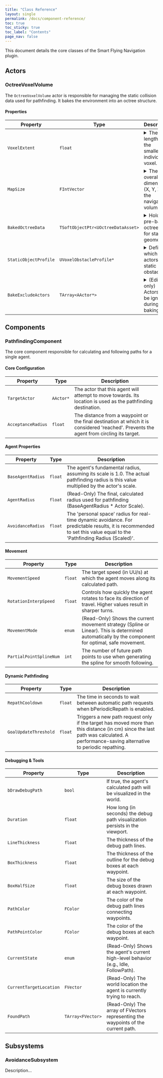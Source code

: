 ```yaml
---
title: "Class Reference"
layout: single
permalink: /docs/component-reference/
toc: true
toc_sticky: true
toc_label: "Contents"
page_nav: false
---
```


This document details the core classes of the Smart Flying Navigation plugin.

## Actors

### OctreeVoxelVolume
<p>The <code>OctreeVoxelVolume</code> actor is responsible for managing the static collision data used for pathfinding. It bakes the environment into an octree structure.</p>

<h4>Properties</h4>
<table>
  <thead>
    <tr>
      <th>Property</th>
      <th>Type</th>
      <th>Description</th>
    </tr>
  </thead>
  <tbody>
    <tr>
      <td><code>VoxelExtent</code></td>
      <td><code>float</code></td>
      <td>
        <details>
          <summary>The side length of the smallest individual voxel.</summary>
          It directly controls the granularity of the navigation grid. Smaller voxel extents allow for more precise pathfinding and better obstacle avoidance, especially for agents with small radii. Conversely, a larger voxel extent results in a coarser grid, which is more memory-efficient but may lead to less optimal paths or collisions with smaller details.
        </details>
      </td>
    </tr>
    <tr>
      <td><code>MapSize</code></td>
      <td><code>FIntVector</code></td>
      <td>
        <details>
          <summary>The overall dimensions (X, Y, Z) of the navigation volume.</summary>
          It defines the total area where pathfinding can occur. This setting, combined with Voxel Extent, determines the physical size of the navigable space. A larger map size covers a wider area but can also contribute to increased memory usage and baking time.
        </details>
      </td>
    </tr>
    <tr>
      <td><code>BakedOctreeData</code></td>
      <td><code>TSoftObjectPtr&lt;UOctreeDataAsset&gt;</code></td>
      <td>
        <details>
          <summary>Holds the pre-baked octree data for static geometry.</summary>
          This data is loaded at runtime to initialize the static collision information for pathfinding.
        </details>
      </td>
    </tr>
    <tr>
      <td><code>StaticObjectProfile</code></td>
      <td><code>UVoxelObstacleProfile*</code></td>
      <td>
        <details>
          <summary>Defines which actors are static obstacles.</summary>
          Defines which actors and components should be considered static obstacles during the octree baking process.
        </details>
      </td>
    </tr>
    <tr>
      <td><code>BakeExcludeActors</code></td>
      <td><code>TArray&lt;AActor*&gt;</code></td>
      <td>
        <details>
          <summary>(Editor-only) Actors to be ignored during baking.</summary>
          Any actors added to this list will be explicitly ignored during the octree baking process, preventing them from being considered static obstacles.
        </details>
      </td>
    </tr>
  </tbody>
</table>

## Components

### PathfindingComponent
<p>The core component responsible for calculating and following paths for a single agent.</p>

<h4>Core Configuration</h4>
<table>
  <thead>
    <tr>
      <th>Property</th>
      <th>Type</th>
      <th>Description</th>
    </tr>
  </thead>
  <tbody>
    <tr>
      <td><code>TargetActor</code></td>
      <td><code>AActor*</code></td>
      <td>The actor that this agent will attempt to move towards. Its location is used as the pathfinding destination.</td>
    </tr>
    <tr>
      <td><code>AcceptanceRadius</code></td>
      <td><code>float</code></td>
      <td>The distance from a waypoint or the final destination at which it is considered 'reached'. Prevents the agent from circling its target.</td>
    </tr>
  </tbody>
</table>

<h4>Agent Properties</h4>
<table>
  <thead>
    <tr>
      <th>Property</th>
      <th>Type</th>
      <th>Description</th>
    </tr>
  </thead>
  <tbody>
    <tr>
      <td><code>BaseAgentRadius</code></td>
      <td><code>float</code></td>
      <td>The agent's fundamental radius, assuming its scale is 1.0. The actual pathfinding radius is this value multiplied by the actor's scale.</td>
    </tr>
    <tr>
      <td><code>AgentRadius</code></td>
      <td><code>float</code></td>
      <td>(Read-Only) The final, calculated radius used for pathfinding (BaseAgentRadius * Actor Scale).</td>
    </tr>
    <tr>
      <td><code>AvoidanceRadius</code></td>
      <td><code>float</code></td>
      <td>The 'personal space' radius for real-time dynamic avoidance. For predictable results, it is recommended to set this value equal to the 'Pathfinding Radius (Scaled)'.</td>
    </tr>
  </tbody>
</table>

<h4>Movement</h4>
<table>
  <thead>
    <tr>
      <th>Property</th>
      <th>Type</th>
      <th>Description</th>
    </tr>
  </thead>
  <tbody>
    <tr>
      <td><code>MovementSpeed</code></td>
      <td><code>float</code></td>
      <td>The target speed (in UU/s) at which the agent moves along its calculated path.</td>
    </tr>
    <tr>
      <td><code>RotationInterpSpeed</code></td>
      <td><code>float</code></td>
      <td>Controls how quickly the agent rotates to face its direction of travel. Higher values result in sharper turns.</td>
    </tr>
    <tr>
      <td><code>MovementMode</code></td>
      <td><code>enum</code></td>
      <td>(Read-Only) Shows the current movement strategy (Spline or Linear). This is determined automatically by the component for optimal, safe movement.</td>
    </tr>
    <tr>
      <td><code>PartialPointSplineNum</code></td>
      <td><code>int</code></td>
      <td>The number of future path points to use when generating the spline for smooth following.</td>
    </tr>
  </tbody>
</table>

<h4>Dynamic Pathfinding</h4>
<table>
  <thead>
    <tr>
      <th>Property</th>
      <th>Type</th>
      <th>Description</th>
    </tr>
  </thead>
  <tbody>
    <tr>
      <td><code>RepathCooldown</code></td>
      <td><code>float</code></td>
      <td>The time in seconds to wait between automatic path requests when bPeriodicRepath is enabled.</td>
    </tr>
    <tr>
      <td><code>GoalUpdateThreshold</code></td>
      <td><code>float</code></td>
      <td>Triggers a new path request only if the target has moved more than this distance (in cm) since the last path was calculated. A performance-saving alternative to periodic repathing.</td>
    </tr>
  </tbody>
</table>

<h4>Debugging & Tools</h4>
<table>
  <thead>
    <tr>
      <th>Property</th>
      <th>Type</th>
      <th>Description</th>
    </tr>
  </thead>
  <tbody>
    <tr>
      <td><code>bDrawDebugPath</code></td>
      <td><code>bool</code></td>
      <td>If true, the agent's calculated path will be visualized in the world.</td>
    </tr>
    <tr>
      <td><code>Duration</code></td>
      <td><code>float</code></td>
      <td>How long (in seconds) the debug path visualization persists in the viewport.</td>
    </tr>
    <tr>
      <td><code>LineThickness</code></td>
      <td><code>float</code></td>
      <td>The thickness of the debug path lines.</td>
    </tr>
    <tr>
      <td><code>BoxThickness</code></td>
      <td><code>float</code></td>
      <td>The thickness of the outline for the debug boxes at each waypoint.</td>
    </tr>
    <tr>
      <td><code>BoxHalfSize</code></td>
      <td><code>float</code></td>
      <td>The size of the debug boxes drawn at each waypoint.</td>
    </tr>
    <tr>
      <td><code>PathColor</code></td>
      <td><code>FColor</code></td>
      <td>The color of the debug path lines connecting waypoints.</td>
    </tr>
    <tr>
      <td><code>PathPointColor</code></td>
      <td><code>FColor</code></td>
      <td>The color of the debug boxes at each waypoint.</td>
    </tr>
    <tr>
      <td><code>CurrentState</code></td>
      <td><code>enum</code></td>
      <td>(Read-Only) Shows the agent's current high-level behavior (e.g., Idle, FollowPath).</td>
    </tr>
    <tr>
      <td><code>CurrentTargetLocation</code></td>
      <td><code>FVector</code></td>
      <td>(Read-Only) The world location the agent is currently trying to reach.</td>
    </tr>
    <tr>
      <td><code>FoundPath</code></td>
      <td><code>TArray&lt;FVector&gt;</code></td>
      <td>(Read-Only) The array of FVectors representing the waypoints of the current path.</td>
    </tr>
  </tbody>
</table>

## Subsystems

### AvoidanceSubsystem
Description...
